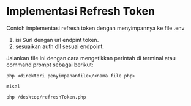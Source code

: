 # Implementasi Refresh Token

Contoh implementasi refresh token dengan menyimpannya ke file .env

1. isi $url dengan url endpint token.
2. sesuaikan auth dll sesuai endpoint.

Jalankan file ini dengan cara mengetikkan perintah di terminal atau command prompt sebagai berikut:
                                  
    php <direktori penyimpananfile>/<nama file php>
    
    misal
    
    php /desktop/refreshToken.php
    
